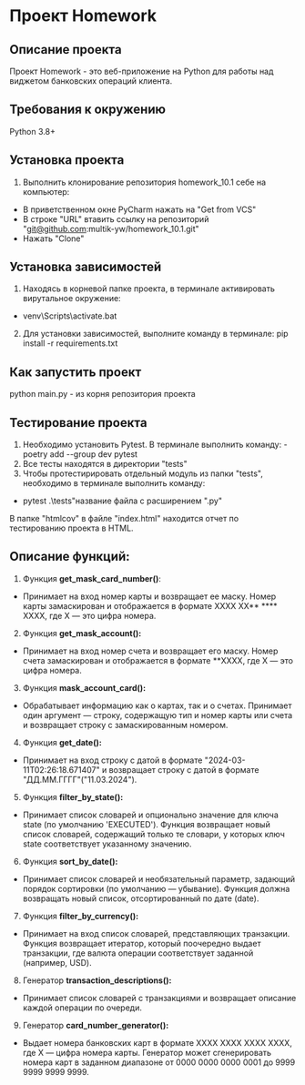 # Проект Homework

## Описание проекта 
Проект Homework - это веб-приложение на Python для работы над виджетом банковских операций клиента.

## Требования к окружению 
Python 3.8+

## Установка проекта 
1. Выполнить клонирование репозитория homework_10.1 себе на компьютер:
- В приветственном окне PyCharm нажать на "Get from VCS"
- В строке "URL" втавить ссылку на репозиторий "git@github.com:multik-yw/homework_10.1.git"
- Нажать "Clone"

## Установка зависимостей 
1. Находясь в корневой папке проекта, в терминале активировать вирутальное окружение:
- venv\Scripts\activate.bat
2. Для установки зависимостей, выполните команду в терминале:
pip install -r requirements.txt

## Как запустить проект 
python main.py - из корня репозитория проекта 

## Тестирование проекта
1. Необходимо установить Pytest. В терминале выполнить команду:
 -poetry add --group dev pytest
2. Все тесты находятся в директории "tests"
3. Чтобы протестирировать отдельный модуль из папки "tests", необходимо в терминале выполнить команду:
 - pytest .\tests\"название файла с расширением ".py"

В папке "htmlcov" в файле "index.html" находится отчет по тестированию проекта в HTML.

## Описание функций:
1. Функция **get_mask_card_number()**:
- Принимает на вход номер карты и возвращает ее маску. Номер карты замаскирован и отображается в формате XXXX XX** **** XXXX, где X — это цифра номера.
2. Функция **get_mask_account():**
- Принимает на вход номер счета и возвращает его маску. Номер счета замаскирован и отображается в формате **XXXX, где X — это цифра номера.
3. Функция **mask_account_card():**
-  Обрабатывает информацию как о картах, так и о счетах. Принимает один аргумент — строку, содержащую тип и номер карты или счета и возвращает строку с замаскированным номером.
4. Функция **get_date():**
- Принимает на вход строку с датой в формате "2024-03-11T02:26:18.671407" и возвращает строку с датой в формате "ДД.ММ.ГГГГ"("11.03.2024").
5. Функция **filter_by_state():**
- Принимает список словарей и опционально значение для ключа state (по умолчанию 'EXECUTED'). Функция возвращает новый список словарей, содержащий только те словари, у которых ключ state соответствует указанному значению.
6. Функция **sort_by_date():**
- Принимает список словарей и необязательный параметр, задающий порядок сортировки (по умолчанию — убывание). Функция должна возвращать новый список, отсортированный по дате (date).
7. Функция **filter_by_currency():**
- Принимает на вход список словарей, представляющих транзакции. Функция возвращает итератор, который поочередно выдает транзакции, где валюта операции соответствует заданной (например, USD).
8. Генератор **transaction_descriptions():**
- Принимает список словарей с транзакциями и возвращает описание каждой операции по очереди.
9. Генератор **card_number_generator():**
- Выдает номера банковских карт в формате XXXX XXXX XXXX XXXX, где X — цифра номера карты. Генератор может сгенерировать номера карт в заданном диапазоне от 0000 0000 0000 0001 до 9999 9999 9999 9999.
